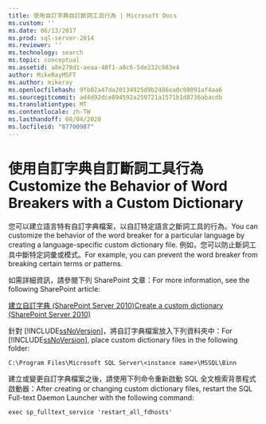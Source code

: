 ```yaml
---
title: 使用自訂字典自訂斷詞工具行為 | Microsoft Docs
ms.custom: ''
ms.date: 06/13/2017
ms.prod: sql-server-2014
ms.reviewer: ''
ms.technology: search
ms.topic: conceptual
ms.assetid: a8e278d1-aeaa-48f1-a0c6-5de232c983e4
author: MikeRayMSFT
ms.author: mikeray
ms.openlocfilehash: 9fb02a47da20134925d9b2486ea0c08091af4aa6
ms.sourcegitcommit: ad4d92dce894592a259721a1571b1d8736abacdb
ms.translationtype: MT
ms.contentlocale: zh-TW
ms.lasthandoff: 08/04/2020
ms.locfileid: "87700987"
---
```

# <a name="customize-the-behavior-of-word-breakers-with-a-custom-dictionary"></a><span data-ttu-id="473bf-102">使用自訂字典自訂斷詞工具行為</span><span class="sxs-lookup"><span data-stu-id="473bf-102">Customize the Behavior of Word Breakers with a Custom Dictionary</span></span>
  <span data-ttu-id="473bf-103">您可以建立語言特有自訂字典檔案，以自訂特定語言之斷詞工具的行為。</span><span class="sxs-lookup"><span data-stu-id="473bf-103">You can customize the behavior of the word breaker for a particular language by creating a language-specific custom dictionary file.</span></span> <span data-ttu-id="473bf-104">例如，您可以防止斷詞工具中斷特定詞彙或模式。</span><span class="sxs-lookup"><span data-stu-id="473bf-104">For example, you can prevent the word breaker from breaking certain terms or patterns.</span></span>  
  
 <span data-ttu-id="473bf-105">如需詳細資訊，請參閱下列 SharePoint 文章：</span><span class="sxs-lookup"><span data-stu-id="473bf-105">For more information, see the following SharePoint article:</span></span>  
  
 [<span data-ttu-id="473bf-106">建立自訂字典 (SharePoint Server 2010)</span><span class="sxs-lookup"><span data-stu-id="473bf-106">Create a custom dictionary (SharePoint Server 2010)</span></span>](https://go.microsoft.com/fwlink/?LinkId=215011)  
  
 <span data-ttu-id="473bf-107">針對 [!INCLUDE[ssNoVersion](../../includes/ssnoversion-md.md)]，將自訂字典檔案放入下列資料夾中：</span><span class="sxs-lookup"><span data-stu-id="473bf-107">For [!INCLUDE[ssNoVersion](../../includes/ssnoversion-md.md)], place custom dictionary files in the following folder:</span></span>  
  
 `C:\Program Files\Microsoft SQL Server\<instance name>\MSSQL\Binn`  
  
 <span data-ttu-id="473bf-108">建立或變更自訂字典檔案之後，請使用下列命令重新啟動 SQL 全文檢索背景程式啟動器：</span><span class="sxs-lookup"><span data-stu-id="473bf-108">After creating or changing custom dictionary files, restart the SQL Full-text Daemon Launcher with the following command:</span></span>  
  
 `exec sp_fulltext_service 'restart_all_fdhosts'`  
  
  
